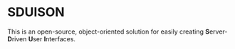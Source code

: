 # SDUISON

This is an open-source, object-oriented solution for easily creating **S**erver-**D**riven **U**ser **I**nterfaces.
